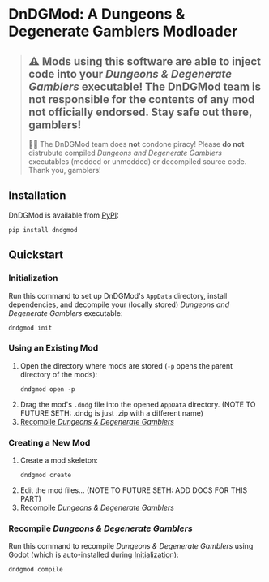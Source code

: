 # DnDGMod: A Dungeons & Degenerate Gamblers Modloader
> ⚠️ Mods using this software are able to inject code into your *Dungeons & Degenerate Gamblers* executable!
> The DnDGMod team is **not** responsible for the contents of any mod not officially endorsed. Stay safe out there, 
> gamblers!
> ---
> 🏴‍☠️ The DnDGMod team does **not** condone piracy! Please **do not** distrubute compiled *Dungeons and 
> Degenerate Gamblers* executables (modded or unmodded) or decompiled source code. Thank you, gamblers!

## Installation
DnDGMod is available from [PyPI](https://pypi.org/project/dndgmod/):
```
pip install dndgmod
```

## Quickstart
### Initialization
Run this command to set up DnDGMod's `AppData` directory, install dependencies, and decompile your (locally stored) 
*Dungeons and Degenerate Gamblers* executable:
```
dndgmod init
```

### Using an Existing Mod
1. Open the directory where mods are stored (`-p` opens the `p`arent directory of the mods):<br>
    ```
    dndgmod open -p
    ```
2. Drag the mod's `.dndg` file into the opened `AppData` directory.
(NOTE TO FUTURE SETH: .dndg is just .zip with a different name)
3. [Recompile *Dungeons & Degenerate Gamblers*](#recompile-dungeons-degenerate-gamblers)

### Creating a New Mod
1. Create a mod skeleton:<br>
   ```
   dndgmod create
   ```
2. Edit the mod files... (NOTE TO FUTURE SETH: ADD DOCS FOR THIS PART)
3. [Recompile *Dungeons & Degenerate Gamblers*](#recompile-dungeons-degenerate-gamblers)

### Recompile *Dungeons & Degenerate Gamblers*
Run this command to recompile *Dungeons & Degenerate Gamblers* using Godot (which is auto-installed during 
[Initialization](#initialization)):
```
dndgmod compile
```